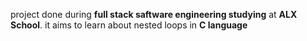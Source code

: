 project done during **full stack saftware engineering studying** at **ALX School**. it aims to learn about nested loops in **C language**


